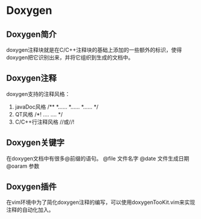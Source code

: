 Doxygen
================================================================================================================
## Doxygen简介
   doxygen注释块就是在C/C++注释块的基础上添加的一些额外的标识，使得doxygen把它识别出来，并将它组织到生成的文档中。
## Doxygen注释
   doxygen支持的注释风格：
   1. javaDoc风格 
      /**
       *......
       *......
       *......
       */
   2. QT风格
      /*!
      ....
      ....
      */
   3. C/C++行注释风格
      //或//!
## Doxygen关键字
   在doxygen文档中有很多@前缀的语句。
   @file 文件名字
   @date 文件生成日期
   @oaram 参数
## Doxygen插件
  在vim环境中为了简化doxygen注释的编写，可以使用doxygenTooKit.vim来实现
  注释的自动化加入。
 

